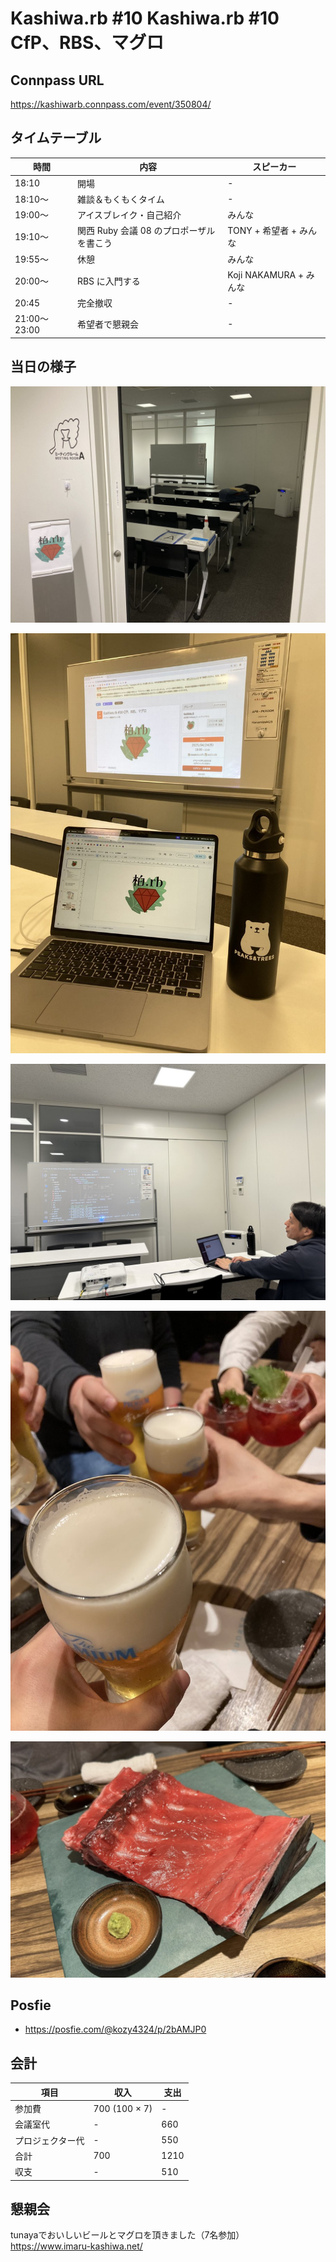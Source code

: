 # Kashiwa.rb #10 Kashiwa.rb #10 CfP、RBS、マグロ

## Connpass URL

https://kashiwarb.connpass.com/event/350804/

## タイムテーブル

| 時間 | 内容 | スピーカー |
| --- | --- | --- |
| 18:10 | 開場 | - |
| 18:10〜	| 雑談＆もくもくタイム | - |
| 19:00〜	| アイスブレイク・自己紹介 | みんな |
| 19:10〜 | 関西 Ruby 会議 08 のプロポーザルを書こう | TONY + 希望者 + みんな |
| 19:55〜 | 休憩 | みんな |
| 20:00〜 | RBS に入門する | Koji NAKAMURA + みんな |
| 20:45 | 完全撤収 | - |
| 21:00〜23:00	| 希望者で懇親会 | - |

## 当日の様子

![](./photos/2025-04-24_001.jpg)

![](./photos/2025-04-24_002.jpg)

![](./photos/2025-04-24_003.jpg)

![](./photos/2025-04-24_004.jpg)

![](./photos/2025-04-24_005.jpg)

## Posfie

- https://posfie.com/@kozy4324/p/2bAMJP0

## 会計

| 項目 | 収入 | 支出 |
| --- | --- | --- |
| 参加費 | 700 (100 × 7) | - |
| 会議室代 | - | 660 |
| プロジェクター代 | - | 550 |
| 合計 | 700 | 1210 |
| 収支 | - | 510 |

## 懇親会

tunayaでおいしいビールとマグロを頂きました（7名参加）
https://www.imaru-kashiwa.net/
